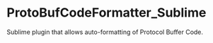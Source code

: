 ProtoBufCodeFormatter_Sublime
=============================

Sublime plugin that allows auto-formatting of Protocol Buffer Code.
